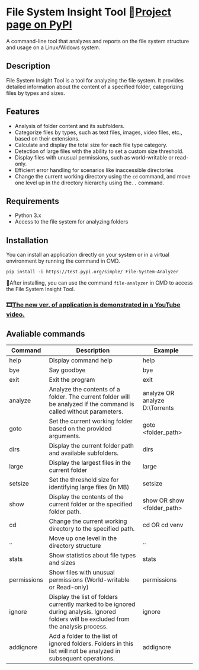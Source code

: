 

# File System Insight Tool 🔗[Project page on PyPI](https://test.pypi.org/project/File-System-Analyzer/)
A command-line tool that analyzes and reports on the file system structure and usage on a Linux/Widows system.

## Description

File System Insight Tool is a tool for analyzing the file system. It provides detailed information about the content of a specified folder, categorizing files by types and sizes.

## Features

 - Analysis of folder content and its subfolders.
 - Categorize files by types, such as text files, images, video files, etc., based on their extensions.
 - Сalculate and display the total size for each file type category.
 - Detection of large files with the ability to set a custom size threshold.
 - Display files with unusual permissions, such as world-writable or read-only.   
 - Efficient error handling for scenarios like inaccessible directories
 - Change the current working directory using the ```cd``` command, and move one level up in the directory hierarchy using the```..``` command.

## Requirements

- Python 3.x
- Access to the file system for analyzing folders

## Installation

You can install an application directly on your system or in a virtual environment by running the command in CMD.
```
pip install -i https://test.pypi.org/simple/ File-System-Analyzer
```

🚩After installing, you can use the command ```file-analyzer``` in CMD to access the File System Insight Tool.

### 🎞[The new ver. of application is demonstrated in a YouTube video.](https://youtu.be/7JGrvEsDO0w)

## Avaliable commands
| Command   | Description                                               | Example                                      |
|-----------|-----------------------------------------------------------|----------------------------------------------|
| help      | Display command help                                      | help                                         |
| bye       | Say goodbye                                               | bye                                          |
| exit      | Exit the program                                          | exit                                         |
| analyze   | Analyze the contents of a folder. The current folder will be analyzed if the command is called without parameters. | analyze OR analyze D:\Torrents               |
| goto      | Set the current working folder based on the provided arguments. | goto <folder_path>                         |
| dirs      | Display the current folder path and available subfolders. | dirs                                         |
| large     | Display the largest files in the current folder            | large                                        |
| setsize   | Set the threshold size for identifying large files (in MB)| setsize <size>                               |
| show      | Display the contents of the current folder or the specified folder path. | show OR show <folder_path>                |
| cd        | Change the current working directory to the specified path.| cd <directory> OR cd venv                   |
| ..        | Move up one level in the directory structure               | ..                                           |
| stats     | Show statistics about file types and sizes                | stats                                        |
| permissions| Show files with unusual permissions (World-writable or Read-only) | permissions                         |
| ignore    | Display the list of folders currently marked to be ignored during analysis. Ignored folders will be excluded from the analysis process. | ignore                    |
| addignore | Add a folder to the list of ignored folders. Folders in this list will not be analyzed in subsequent operations. | addignore                       |
